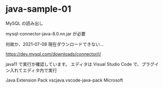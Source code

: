 # java-sample-01
MySQL の読み出し

mysql-connector-java-8.0.nn.jar が必要

何故か、2021-07-08 現在ダウンロードできない...

https://dev.mysql.com/downloads/connector/j/

java11 で実行か確認しています。
エディタは Visual Studio Code で、プラグイン入れてエディタ内で実行

Java Extension Pack
vscjava.vscode-java-pack
Microsoft
